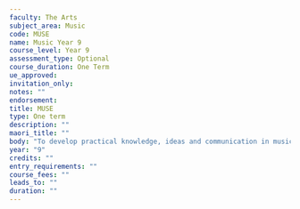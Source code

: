 ```yaml
---
faculty: The Arts
subject_area: Music
code: MUSE
name: Music Year 9
course_level: Year 9
assessment_type: Optional
course_duration: One Term
ue_approved: 
invitation_only: 
notes: ""
endorsement: 
title: MUSE
type: One term
description: ""
maori_title: ""
body: "To develop practical knowledge, ideas and communication in music."
year: "9"
credits: ""
entry_requirements: ""
course_fees: ""
leads_to: ""
duration: ""
---
```

